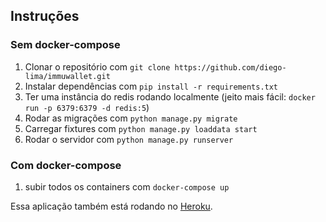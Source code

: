 ## Instruções

### Sem docker-compose

1. Clonar o repositório com `git clone https://github.com/diego-lima/immuwallet.git`
1. Instalar dependências com  `pip install -r requirements.txt`
1. Ter uma instância do redis rodando localmente (jeito mais fácil: `docker run -p 6379:6379 -d redis:5`)
1. Rodar as migrações com `python manage.py migrate`
1. Carregar fixtures com `python manage.py loaddata start`
1. Rodar o servidor com `python manage.py runserver`

### Com docker-compose

1. subir todos os containers com `docker-compose up`

Essa aplicação também está rodando no [Heroku](https://immuwallet.herokuapp.com/).